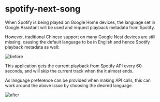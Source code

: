 # spotify-next-song

When Spotify is being played on Google Home devices, the language set in Google Assistant will be used and request playback metadata from Spotify.

However, traditional Chinese support on many Google Nest devices are still missing, causing the default language to be in English and hence Spotify playback metadata as well:

![before](images/before.png)

This application gets the current playback from Spotify API every 60 seconds, and will skip the current track when the it almost ends.

As language preference can be provided when making API calls, this can work around the above issue by choosing the desired language.

![after](images/after.png)
